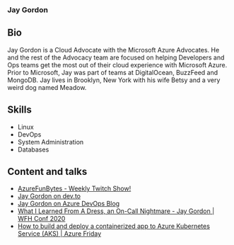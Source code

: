 ### Jay Gordon

## Bio

Jay Gordon is a Cloud Advocate with the Microsoft Azure Advocates. He and the rest of the Advocacy team are focused on helping Developers and Ops teams get the most out of their cloud experience with Microsoft Azure. Prior to Microsoft, Jay was part of teams at DigitalOcean, BuzzFeed and MongoDB. Jay lives in Brooklyn, New York with his wife Betsy and a very weird dog named Meadow.

## Skills

- Linux
- DevOps
- System Administration
- Databases

## Content and talks

- [AzureFunBytes - Weekly Twitch Show!](https://twitter.com/azurefunbytes)
- [Jay Gordon on dev.to](https://dev.to/jaydestro)
- [Jay Gordon on Azure DevOps Blog](https://devblogs.microsoft.com/devops/author/jagordmicrosoft-com/)
- [What I Learned From A Dress, an On-Call Nightmare - Jay Gordon | WFH Conf 2020](https://www.youtube.com/watch?v=aniqpxWGsjc)
- [How to build and deploy a containerized app to Azure Kubernetes Service (AKS) | Azure Friday](https://www.youtube.com/watch?v=E9YWmbUb9Ps)
